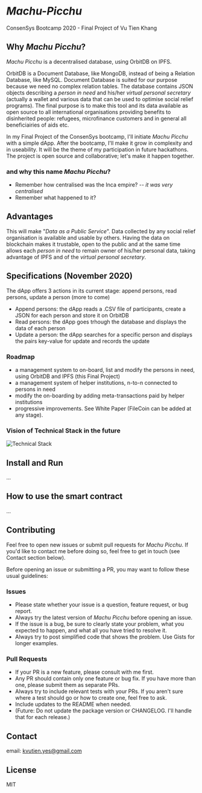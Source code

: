 # _Machu-Picchu_
ConsenSys Bootcamp 2020 - Final Project of Vu Tien Khang

## Why _Machu Picchu_?
_Machu Picchu_ is a decentralised database, using OrbitDB on IPFS. 

OrbitDB is a Document Database, like MongoDB, instead of being a Relation Database, like MySQL. Document Database is suited for our purpose because we need no complex relation tables. The database contains JSON objects describing a _person in need_ and his/her _virtual personal secretary_ (actually a wallet and various data that can be used to optimise social relief programs). The final purpose is to make this tool and its data available as open source to all international organisations providing benefits to disinherited people: refugees, microfinance customers and in general all beneficiairies of aids etc. 

In my Final Project of the ConsenSys bootcamp, I'll initiate _Machu Picchu_ with a simple dApp. After the bootcamp, I'll make it grow in complexity and in useability. It will be the theme of my participation in future hackathons. The project is open source and collaborative; let's make it happen together.
### and why this name _Machu Picchu_?
* Remember how centralised was the Inca empire? -- _it was very centralised_
* Remember what happened to it?

## Advantages
This will make "_Data as a Public Service_". Data collected by any social relief organisation is available and usable by others. Having the data on blockchain makes it trustable, open to the public and at the same time allows each _person in need_ to remain owner of his/her personal data, taking advantage of IPFS and of the _virtual personal secretary_.

## Specifications (November 2020)
The dApp offers 3 actions in its current stage: append persons, read persons, update a person (more to come)
* Append persons: the dApp reads a .CSV file of participants, create a JSON for each person and store it on OrbitDB
* Read persons: the dApp goes trhough the database and displays the data of each person
* Update a person: the dApp searches for a specific person and displays the pairs key-value for update and records the update
### Roadmap
* a management system to on-board, list and modify the persons in need, using OrbitDB and IPFS (this Final Project)
* a management system of helper institutions, n-to-n connected to persons in need
* modify the on-boarding by adding meta-transactions paid by helper institutions
* progressive improvements. See White Paper (FileCoin can be added at any stage).
### Vision of Technical Stack in the future
![Technical Stack](https://github.com/kvutien/Machu-Picchu/blob/main/20201029%20Machu%20Picchu%20Tech%20Stack.png)

## Install and Run
...

## How to use the smart contract
...

## Contributing
Feel free to open new issues or submit pull requests for _Machu Picchu_. If you'd like to contact me before doing so, feel free to get in touch (see Contact section below).

Before opening an issue or submitting a PR, you may want to follow these usual guidelines:
### Issues
*   Please state whether your issue is a question, feature request, or bug report.
*   Always try the latest version of _Machu Picchu_ before opening an issue.
*   If the issue is a bug, be sure to clearly state your problem, what you expected to happen, and what all you have tried to resolve it.
*   Always try to post simplified code that shows the problem. Use Gists for longer examples.

### Pull Requests
*   If your PR is a new feature, please consult with me first.
*   Any PR should contain only one feature or bug fix. If you have more than one, please submit them as separate PRs.
*   Always try to include relevant tests with your PRs. If you aren't sure where a test should go or how to create one, feel free to ask.
*   Include updates to the README when needed.
*   (Future: Do not update the package version or CHANGELOG. I'll handle that for each release.)

## Contact
email: kvutien.yes@gmail.com

## License
MIT

